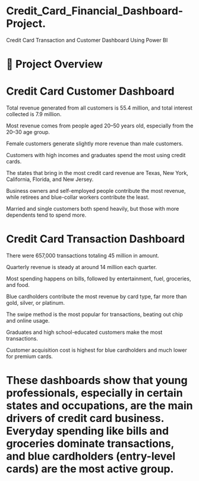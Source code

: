 # Credit_Card_Financial_Dashboard-Project.
Credit Card Transaction and Customer Dashboard Using Power BI
# 📂 Project Overview
# Credit Card Customer Dashboard
Total revenue generated from all customers is 55.4 million, and total interest collected is 7.9 million.​

Most revenue comes from people aged 20–50 years old, especially from the 20–30 age group.​

Female customers generate slightly more revenue than male customers.​

Customers with high incomes and graduates spend the most using credit cards.​

The states that bring in the most credit card revenue are Texas, New York, California, Florida, and New Jersey.​

Business owners and self-employed people contribute the most revenue, while retirees and blue-collar workers contribute the least.​

Married and single customers both spend heavily, but those with more dependents tend to spend more.​

# Credit Card Transaction Dashboard
There were 657,000 transactions totaling 45 million in amount.​

Quarterly revenue is steady at around 14 million each quarter.​

Most spending happens on bills, followed by entertainment, fuel, groceries, and food.​

Blue cardholders contribute the most revenue by card type, far more than gold, silver, or platinum.​

The swipe method is the most popular for transactions, beating out chip and online usage.​

Graduates and high school-educated customers make the most transactions.​

Customer acquisition cost is highest for blue cardholders and much lower for premium cards.​

# These dashboards show that young professionals, especially in certain states and occupations, are the main drivers of credit card business. Everyday spending like bills and groceries dominate transactions, and blue cardholders (entry-level cards) are the most active group.
